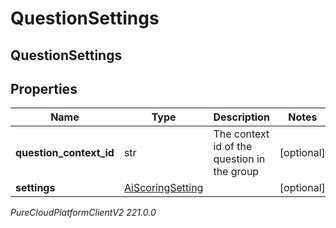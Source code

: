# QuestionSettings

## QuestionSettings

## Properties

|Name | Type | Description | Notes|
|------------ | ------------- | ------------- | -------------|
| **question_context_id** | str | The context id of the question in the group | [optional] |
| **settings** | [AiScoringSetting](AiScoringSetting) |  | [optional] |



_PureCloudPlatformClientV2 221.0.0_
